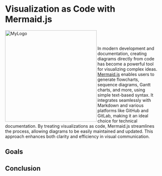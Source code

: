 # Visualization as Code with Mermaid.js
<img width="300" alt="MyLogo" src="https://mermaid.js.org/mermaid-logo.svg" align=left><br>
<br>
<br>
In modern development and documentation, creating diagrams directly from code has become a powerful tool for visualizing complex ideas. [Mermaid.js](https://mermaid.js.org/) enables users to generate flowcharts, sequence diagrams, Gantt charts, and more, using simple text-based syntax. It integrates seamlessly with Markdown and various platforms like GitHub and GitLab, making it an ideal choice for technical documentation. By treating visualizations as code, Mermaid.js streamlines the process, allowing diagrams to be easily maintained and updated. This approach enhances both clarity and efficiency in visual communication.

## Goals
## Conclusion
